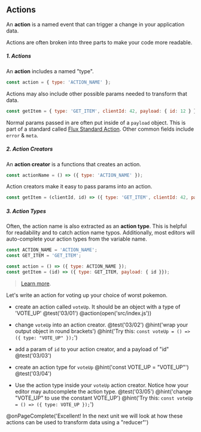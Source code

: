 ## Actions
An **action** is a named event that can trigger a change in your application data.

Actions are often broken into three parts to make your code more readable.

##### 1. Actions

An **action** includes a named "type".
```js
const action = { type: 'ACTION_NAME' };
```

Actions may also include other possible params needed to transform that data.

```js
const getItem = { type: 'GET_ITEM', clientId: 42, payload: { id: 12 } };
```

Normal params passed in are often put inside of a `payload` object. This is part of a standard called [Flux Standard Action](https://github.com/acdlite/flux-standard-action). Other common fields include `error` & `meta`.

##### 2. Action Creators

An **action creator** is a functions that creates an action.

```js
const actionName = () => ({ type: 'ACTION_NAME' });
```

Action creators make it easy to pass params into an action.

```js
const getItem = (clientId, id) => ({ type: 'GET_ITEM', clientId: 42, payload: { id: 12 } });
```

##### 3. Action Types

Often, the action name is also extracted as an **action type**. This is helpful for readability and to catch action name typos. Additionally, most editors will auto-complete your action types from the variable name.

```js
const ACTION_NAME = 'ACTION_NAME';
const GET_ITEM = 'GET_ITEM';

const action = () => ({ type: ACTION_NAME });
const getItem = (id) => ({ type: GET_ITEM, payload: { id }});
```

> [Learn more](http://redux.js.org/docs/basics/Actions.html).

Let's write an action for voting up your choice of worst pokemon.

+ create an action called `voteUp`. It should be an object with a type of 'VOTE_UP'
@test('03/01')
@action(open('src/index.js'))

+ change `voteUp` into an action creator.
@test('03/02')
@hint('wrap your output object in round brackets')
@hint('Try this: `const voteUp = () => ({ type: "VOTE_UP" });`')

+ add a param of `id` to your action creator, and a payload of "id"
@test('03/03')

+ create an action type for `voteUp`
@hint('const VOTE_UP = "VOTE_UP"')
@test('03/04')

+ Use the action type inside your `voteUp` action creator. Notice how your editor may autocomplete the action type.
@test('03/05')
@hint('change "VOTE_UP" to use the constant VOTE_UP')
@hint('Try this: `const voteUp = () => ({ type: VOTE_UP });`')

@onPageComplete('Excellent! In the next unit we will look at how these actions can be used to transform data using a "reducer"')
